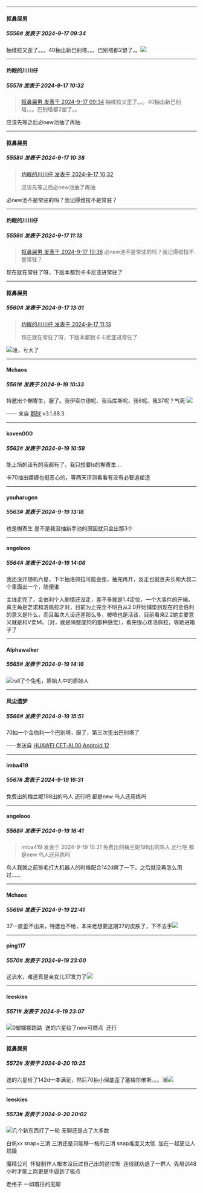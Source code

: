 ﻿
*****

####  抠鼻屎男  
##### 5556#       发表于 2024-9-17 09:34

抽维拉又歪了。。。40抽出新巴别塔。。。巴别塔都2塑了。。<img src="https://static.saraba1st.com/image/smiley/face2017/001.png" referrerpolicy="no-referrer">


*****

####  灼眼的川川仔  
##### 5557#       发表于 2024-9-17 10:32

<blockquote><a href="httphttps://bbs.saraba1st.com/2b/forum.php?mod=redirect&amp;goto=findpost&amp;pid=66224813&amp;ptid=2137242" target="_blank">抠鼻屎男 发表于 2024-9-17 09:34</a>
抽维拉又歪了。。。40抽出新巴别塔。。。巴别塔都2塑了。。</blockquote>
应该先等之后必new池抽了再抽


*****

####  抠鼻屎男  
##### 5558#       发表于 2024-9-17 10:38

<blockquote><a href="httphttps://bbs.saraba1st.com/2b/forum.php?mod=redirect&amp;goto=findpost&amp;pid=66225070&amp;ptid=2137242" target="_blank">灼眼的川川仔 发表于 2024-9-17 10:32</a>

应该先等之后必new池抽了再抽</blockquote>
必new池不是常驻的吗？我记得维拉不是常驻？


*****

####  灼眼的川川仔  
##### 5559#       发表于 2024-9-17 11:13

<blockquote><a href="httphttps://bbs.saraba1st.com/2b/forum.php?mod=redirect&amp;goto=findpost&amp;pid=66225108&amp;ptid=2137242" target="_blank">抠鼻屎男 发表于 2024-9-17 10:38</a>
必new池不是常驻的吗？我记得维拉不是常驻？</blockquote>
现在就在常驻了呀，下版本都到卡卡尼亚进常驻了


*****

####  抠鼻屎男  
##### 5560#       发表于 2024-9-17 13:01

<blockquote><a href="httphttps://bbs.saraba1st.com/2b/forum.php?mod=redirect&amp;goto=findpost&amp;pid=66225303&amp;ptid=2137242" target="_blank">灼眼的川川仔 发表于 2024-9-17 11:13</a>

现在就在常驻了呀，下版本都到卡卡尼亚进常驻了</blockquote>
<img src="https://static.saraba1st.com/image/smiley/face2017/081.png" referrerpolicy="no-referrer">淦，亏大了


*****

####  Mchaos  
##### 5561#       发表于 2024-9-19 10:33

特邀出个槲寄生，服了。我伊索尔德呢、我马库斯呢、我6呢、我37呢？气死
<img src="https://p.sda1.dev/19/86dd9d011e0cddf2e3d1c7eee88348a2/image.jpg" referrerpolicy="no-referrer">

—— 来自 [鹅球](https://www.pgyer.com/GcUxKd4w) v3.1.88.3


*****

####  koven000  
##### 5562#       发表于 2024-9-19 10:59

能上场的该有的我都有了，我只想要ls的槲寄生....

卡70抽出娜娜也挺恶心的，等两天评测看看有没有必要追塑造


*****

####  youharugen  
##### 5563#       发表于 2024-9-19 13:18

也是槲寄生
是不是我没抽新手池的原因就只会出那3个


*****

####  angelooo  
##### 5564#       发表于 2024-9-19 14:06

我还没开随机六星，下半抽洛佩拉可能会歪，抽完再开，反正也就百夫长和大叔二个里面出一个，随便谁

主线走完了，金伯利个人剧情还没走，差不多就是1.4定位，一个大事件的开端，真主角是芝诺和洛佩拉才对，目前为止完全不明白从2.0开始铺垫到现在的金伯利的意义是什么，而且每次人设还差那么多，被喷也是活该，目前看来2.2她主要意义就是和V卖ML（对，就是隔壁废狗的那种感觉），看完很心疼洛佩拉，等她进箱子了


*****

####  Alphawalker  
##### 5565#       发表于 2024-9-19 14:16

<img src="https://static.saraba1st.com/image/smiley/face/00.gif" referrerpolicy="no-referrer">roll了个兔毛，原始人中的原始人


*****

####  风尘遗梦  
##### 5566#       发表于 2024-9-19 15:51

70抽一个金伯利一个巴别塔，服了，第三次歪出巴别塔了

----发送自 [HUAWEI CET-AL00,Android 12](http://stage1.5j4m.com/?1.37)


*****

####  imba419  
##### 5567#       发表于 2024-9-19 16:31

免费出的梅兰妮198出的鸟人 还行吧 都是new 鸟人还用练吗


*****

####  angelooo  
##### 5568#       发表于 2024-9-19 16:41

<blockquote>imba419 发表于 2024-9-19 16:31
免费出的梅兰妮198出的鸟人 还行吧 都是new 鸟人还用练吗</blockquote>
鸟人我就之前鬃毛打大机器人的时候配合142d爽了一下，之后就没再怎么用过……


*****

####  Mchaos  
##### 5569#       发表于 2024-9-19 22:41

37一直歪不出来，特邀也不给，本来老想要这期37的皮肤了，下不去手<img src="https://static.saraba1st.com/image/smiley/face2017/152.png" referrerpolicy="no-referrer">


*****

####  ping117  
##### 5570#       发表于 2024-9-19 23:00

这流水，难道真是亲女儿37发力了<img src="https://static.saraba1st.com/image/smiley/face2017/037.png" referrerpolicy="no-referrer">


*****

####  leeskies  
##### 5571#       发表于 2024-9-19 23:07

<img src="https://static.saraba1st.com/image/smiley/face2017/007.png" referrerpolicy="no-referrer">0塑娜娜跑路  送的六星给了new可燃点  还行


*****

####  抠鼻屎男  
##### 5572#       发表于 2024-9-20 10:25

送的六星给了142d一本满足，然后70抽小保底歪了塞梅尔维斯。。。淦<img src="https://static.saraba1st.com/image/smiley/face2017/001.png" referrerpolicy="no-referrer">


*****

####  leeskies  
##### 5573#       发表于 2024-9-20 20:02

<img src="https://static.saraba1st.com/image/smiley/face2017/019.png" referrerpolicy="no-referrer">几个新东西打了一轮 无聊还是占了大多数

白帆xx snap+三消 三消还是只能移一格的三消 snap难度又太低  加在一起更让人烦躁

魔精公司  怀疑制作人根本没玩过自己出的这垃圾  连线就劝退了一群人  先培训48小时才能上岗更是牛逼到了极点

走格子 一如既往的无聊

